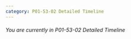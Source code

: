 ```yaml
---
category: P01-53-02 Detailed Timeline
---
```

###### You are currently in P01-53-02 Detailed Timeline




